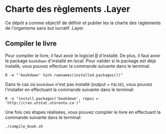 # Charte des règlements .Layer

Ce dépôt a comme objectif de définir et publier les la charte des ràglements de l'organisme sans but lucratif .Layer.

## Compiler le livre

Pour compiler le livre, il faut avoir le logiciel [R](http://cran.utstat.utoronto.ca/) d'installé. De plus, il faut avoir le package `bookdown` d'installé en local. Pour valider si le package est déjà installé, vous pouvez effectuer la commande suivante dans le terminal:

```
R -e "'bookdown' %in% rownames(installed.packages())"
```

Dans le cas où `bookdown` n'est pas installé (output = `FALSE`), vous pouvez l'installer en effectuant la commande suivante dans le terminal:

```
R -e "install.packages('bookdown', repos = 'http://cran.utstat.utoronto.ca')"
```

Une fois ces étapes réalisées, vous pouvez compiler le livre en effectuant la commande suivante dans le terminal:

```
./compile_book.sh
```
